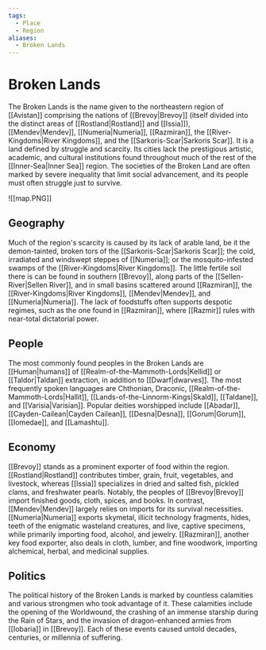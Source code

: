 ```yaml
---
tags:
  - Place
  - Region
aliases:
  - Broken Lands
---
```

# Broken Lands
The Broken Lands is the name given to the northeastern region of [[Avistan]] comprising the nations of [[Brevoy|Brevoy]] (itself divided into the distinct areas of [[Rostland|Rostland]] and [[Issia]]), [[Mendev|Mendev]], [[Numeria|Numeria]], [[Razmiran]], the [[River-Kingdoms|River Kingdoms]], and the [[Sarkoris-Scar|Sarkoris Scar]]. It is a land defined by struggle and scarcity. Its cities lack the prestigious artistic, academic, and cultural institutions found throughout much of the rest of the [[Inner-Sea|Inner Sea]] region. The societies of the Broken Land are often marked by severe inequality that limit social advancement, and its people must often struggle just to survive.

![[map.PNG]]

## Geography  
Much of the region's scarcity is caused by its lack of arable land, be it the demon-tainted, broken tors of the [[Sarkoris-Scar|Sarkoris Scar]]; the cold, irradiated and windswept steppes of [[Numeria]]; or the mosquito-infested swamps of the [[River-Kingdoms|River Kingdoms]]. The little fertile soil there is can be found in southern [[Brevoy]], along parts of the [[Sellen-River|Sellen River]], and in small basins scattered around [[Razmiran]], the [[River-Kingdoms|River Kingdoms]], [[Mendev|Mendev]], and [[Numeria|Numeria]]. The lack of foodstuffs often supports despotic regimes, such as the one found in [[Razmiran]], where [[Razmir]] rules with near-total dictatorial power.

## People
The most commonly found peoples in the Broken Lands are [[Human|humans]] of [[Realm-of-the-Mammoth-Lords|Kellid]] or [[Taldor|Taldan]] extraction, in addition to [[Dwarf|dwarves]]. The most frequently spoken languages are Chthonian, Draconic, [[Realm-of-the-Mammoth-Lords|Hallit]], [[Lands-of-the-Linnorm-Kings|Skald]], [[Taldane]], and [[Varisia|Varisian]]. Popular deities worshipped include [[Abadar]], [[Cayden-Cailean|Cayden Cailean]], [[Desna|Desna]], [[Gorum|Gorum]], [[Iomedae]], and [[Lamashtu]].

## Economy  
[[Brevoy]] stands as a prominent exporter of food within the region. [[Rostland|Rostland]] contributes timber, grain, fruit, vegetables, and livestock, whereas [[Issia]] specializes in dried and salted fish, pickled clams, and freshwater pearls. Notably, the peoples of [[Brevoy|Brevoy]] import finished goods, cloth, spices, and books. In contrast, [[Mendev|Mendev]] largely relies on imports for its survival necessities. [[Numeria|Numeria]] exports skymetal, illicit technology fragments, hides, teeth of the enigmatic wasteland creatures, and live, captive specimens, while primarily importing food, alcohol, and jewelry. [[Razmiran]], another key food exporter, also deals in cloth, lumber, and fine woodwork, importing alchemical, herbal, and medicinal supplies.

## Politics
The political history of the Broken Lands is marked by countless calamities and various strongmen who took advantage of it. These calamities include the opening of the Worldwound, the crashing of an immense starship during the Rain of Stars, and the invasion of dragon-enhanced armies from [[Iobaria]] in [[Brevoy]]. Each of these events caused untold decades, centuries, or millennia of suffering.